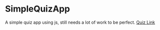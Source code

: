 # SimpleQuizApp
A simple quiz app using js, still needs a lot of work to be perfect.
[Quiz Link](https://simplequizapp-js.web.app/)
